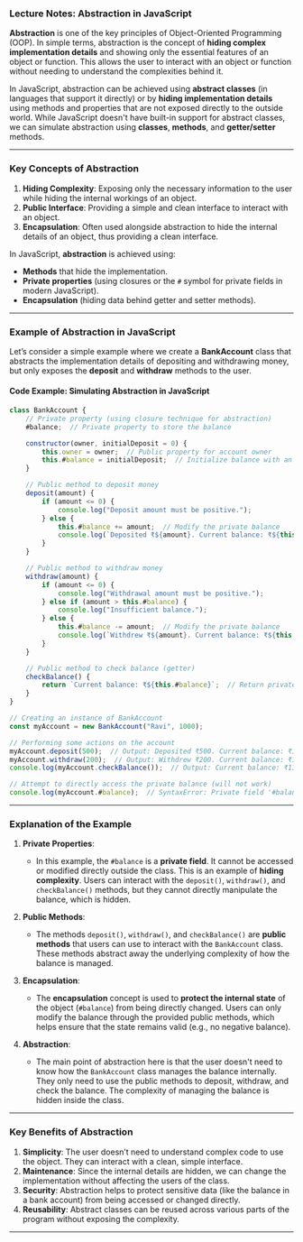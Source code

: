 ### **Lecture Notes: Abstraction in JavaScript**

**Abstraction** is one of the key principles of Object-Oriented Programming (OOP). In simple terms, abstraction is the concept of **hiding complex implementation details** and showing only the essential features of an object or function. This allows the user to interact with an object or function without needing to understand the complexities behind it.

In JavaScript, abstraction can be achieved using **abstract classes** (in languages that support it directly) or by **hiding implementation details** using methods and properties that are not exposed directly to the outside world. While JavaScript doesn't have built-in support for abstract classes, we can simulate abstraction using **classes**, **methods**, and **getter/setter** methods.

---

### **Key Concepts of Abstraction**

1. **Hiding Complexity**: Exposing only the necessary information to the user while hiding the internal workings of an object.
2. **Public Interface**: Providing a simple and clean interface to interact with an object.
3. **Encapsulation**: Often used alongside abstraction to hide the internal details of an object, thus providing a clean interface.

In JavaScript, **abstraction** is achieved using:
- **Methods** that hide the implementation.
- **Private properties** (using closures or the `#` symbol for private fields in modern JavaScript).
- **Encapsulation** (hiding data behind getter and setter methods).

---

### **Example of Abstraction in JavaScript**

Let’s consider a simple example where we create a **BankAccount** class that abstracts the implementation details of depositing and withdrawing money, but only exposes the **deposit** and **withdraw** methods to the user.

#### Code Example: Simulating Abstraction in JavaScript

```javascript
class BankAccount {
    // Private property (using closure technique for abstraction)
    #balance;  // Private property to store the balance

    constructor(owner, initialDeposit = 0) {
        this.owner = owner;  // Public property for account owner
        this.#balance = initialDeposit;  // Initialize balance with an initial deposit (private)
    }

    // Public method to deposit money
    deposit(amount) {
        if (amount <= 0) {
            console.log("Deposit amount must be positive.");
        } else {
            this.#balance += amount;  // Modify the private balance
            console.log(`Deposited ₹${amount}. Current balance: ₹${this.#balance}`);
        }
    }

    // Public method to withdraw money
    withdraw(amount) {
        if (amount <= 0) {
            console.log("Withdrawal amount must be positive.");
        } else if (amount > this.#balance) {
            console.log("Insufficient balance.");
        } else {
            this.#balance -= amount;  // Modify the private balance
            console.log(`Withdrew ₹${amount}. Current balance: ₹${this.#balance}`);
        }
    }

    // Public method to check balance (getter)
    checkBalance() {
        return `Current balance: ₹${this.#balance}`;  // Return private balance
    }
}

// Creating an instance of BankAccount
const myAccount = new BankAccount("Ravi", 1000);

// Performing some actions on the account
myAccount.deposit(500);  // Output: Deposited ₹500. Current balance: ₹1500
myAccount.withdraw(200);  // Output: Withdrew ₹200. Current balance: ₹1300
console.log(myAccount.checkBalance());  // Output: Current balance: ₹1300

// Attempt to directly access the private balance (will not work)
console.log(myAccount.#balance);  // SyntaxError: Private field '#balance' must be declared in an enclosing class
```

---

### **Explanation of the Example**

1. **Private Properties**:
   - In this example, the `#balance` is a **private field**. It cannot be accessed or modified directly outside the class. This is an example of **hiding complexity**. Users can interact with the `deposit()`, `withdraw()`, and `checkBalance()` methods, but they cannot directly manipulate the balance, which is hidden.

2. **Public Methods**:
   - The methods `deposit()`, `withdraw()`, and `checkBalance()` are **public methods** that users can use to interact with the `BankAccount` class. These methods abstract away the underlying complexity of how the balance is managed.

3. **Encapsulation**:
   - The **encapsulation** concept is used to **protect the internal state** of the object (`#balance`) from being directly changed. Users can only modify the balance through the provided public methods, which helps ensure that the state remains valid (e.g., no negative balance).

4. **Abstraction**:
   - The main point of abstraction here is that the user doesn't need to know how the `BankAccount` class manages the balance internally. They only need to use the public methods to deposit, withdraw, and check the balance. The complexity of managing the balance is hidden inside the class.

---

### **Key Benefits of Abstraction**

1. **Simplicity**: The user doesn’t need to understand complex code to use the object. They can interact with a clean, simple interface.
2. **Maintenance**: Since the internal details are hidden, we can change the implementation without affecting the users of the class.
3. **Security**: Abstraction helps to protect sensitive data (like the balance in a bank account) from being accessed or changed directly.
4. **Reusability**: Abstract classes can be reused across various parts of the program without exposing the complexity.

---
